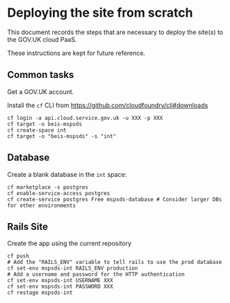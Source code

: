 # Deploying the site from scratch

This document records the steps that are necessary
to deploy the site(s) to the GOV.UK cloud PaaS.

These instructions are kept for future reference.

## Common tasks

Get a GOV.UK account.

Install the `cf` CLI from https://github.com/cloudfoundry/cli#downloads

    cf login -a api.cloud.service.gov.uk -u XXX -p XXX
    cf target -o beis-mspsds
    cf create-space int
    cf target -o "beis-mspsds" -s "int"

## Database

Create a blank database in the `int` space:

    cf marketplace -s postgres
    cf enable-service-access postgres
    cf create-service postgres Free mspsds-database # Consider larger DBs for other environments

## Rails Site

Create the app using the current repository

    cf push
    # Add the "RAILS_ENV" variable to tell rails to use the prod database
    cf set-env mspsds-int RAILS_ENV production
    # Add a username and password for the HTTP authentication
    cf set-env mspsds-int USERNAME XXX
    cf set-env mspsds-int PASSWORD XXX
    cf restage mspsds-int
